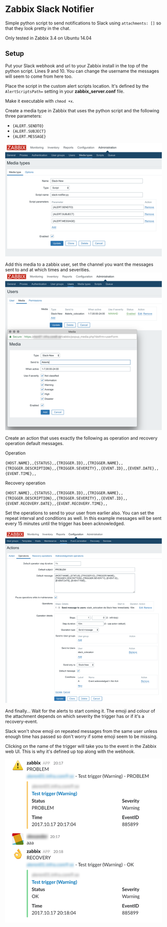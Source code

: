 # Zabbix Slack Notifier

Simple python script to send notifications to Slack using `attachments: []` so that they look pretty in the chat.

Only tested in Zabbix 3.4 on Ubuntu 14.04

## Setup
Put your Slack webhook and url to your Zabbix install in the top of the python script. Lines 9 and 10. You can change the username the messages will seem to come from here too.

Place the script in the custom alert scripts location. It's defined by the `AlertScriptsPath=` setting in your __zabbix_server.conf__ file.

Make it executable with `chmod +x`.

Create a media type in Zabbix that uses the python script and the following three parameters:

* `{ALERT.SENDTO}`
* `{ALERT.SUBJECT}`
* `{ALERT.MESSAGE}`

![media_type](img/media-type.png)


Add this media to a zabbix user, set the channel you want the messages sent to and at which times and severities.
![user_media](img/user-media.png)


Create an action that uses exactly the following as operation and recovery operation default messages.

Operation

`{HOST.NAME},,{STATUS},,{TRIGGER.ID},,{TRIGGER.NAME},,{TRIGGER.DESCRIPTION},,{TRIGGER.SEVERITY},,{EVENT.ID},,{EVENT.DATE},,{EVENT.TIME},,`

Recovery operation

`{HOST.NAME},,{STATUS},,{TRIGGER.ID},,{TRIGGER.NAME},,{TRIGGER.DESCRIPTION},,{TRIGGER.SEVERITY},,{EVENT.ID},,{EVENT.RECOVERY.DATE},,{EVENT.RECOVERY.TIME},,`

Set the operations to send to your user from earlier also. You can set the repeat interval and conditions as well. In this example messages will be sent every 15 minutes until the trigger has been acknowledged.

![action](img/action.png)

And finally... Wait for the alerts to start coming it. The emoji and colour of the attachment depends on which severity the trigger has or if it's a recovery-event.

Slack won't show emoji on repeated messages from the same user unless enough time has passed so don't worry if some emoji seem to be missing.

Clicking on the name of the trigger will take you to the event in the Zabbix web UI. This is why it's defined up top along with the webhook.

![demo](img/demo.png)
